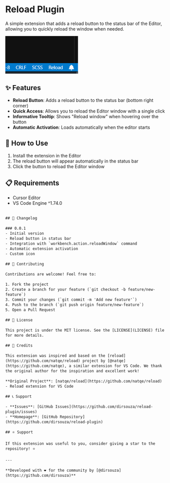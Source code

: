 # Reload Plugin

A simple extension that adds a reload button to the status bar of the Editor, allowing you to quickly reload the window when needed.

![Example Image](images/reload-button.png)

## ✨ Features

- **Reload Button**: Adds a reload button to the status bar (bottom right corner)
- **Quick Access**: Allows you to reload the Editor window with a single click
- **Informative Tooltip**: Shows "Reload window" when hovering over the button
- **Automatic Activation**: Loads automatically when the editor starts

## 🚀 How to Use

1. Install the extension in the Editor
2. The reload button will appear automatically in the status bar
3. Click the button to reload the Editor window

## 📋 Requirements

- Cursor Editor
- VS Code Engine ^1.74.0
```

## 📝 Changelog

### 0.0.1
- Initial version
- Reload button in status bar
- Integration with `workbench.action.reloadWindow` command
- Automatic extension activation
- Custom icon

## 🤝 Contributing

Contributions are welcome! Feel free to:

1. Fork the project
2. Create a branch for your feature (`git checkout -b feature/new-feature`)
3. Commit your changes (`git commit -m 'Add new feature'`)
4. Push to the branch (`git push origin feature/new-feature`)
5. Open a Pull Request

## 📄 License

This project is under the MIT license. See the [LICENSE](LICENSE) file for more details.

## 🙏 Credits

This extension was inspired and based on the [reload](https://github.com/natqe/reload) project by [@natqe](https://github.com/natqe), a similar extension for VS Code. We thank the original author for the inspiration and excellent work!

**Original Project**: [natqe/reload](https://github.com/natqe/reload) - Reload extension for VS Code

## 📞 Support

- **Issues**: [GitHub Issues](https://github.com/dirsouza/reload-plugin/issues)
- **Homepage**: [GitHub Repository](https://github.com/dirsouza/reload-plugin)

## ⭐ Support

If this extension was useful to you, consider giving a star to the repository! ⭐

---

**Developed with ❤️ for the community by [@dirsouza](https://github.com/dirsouza)**